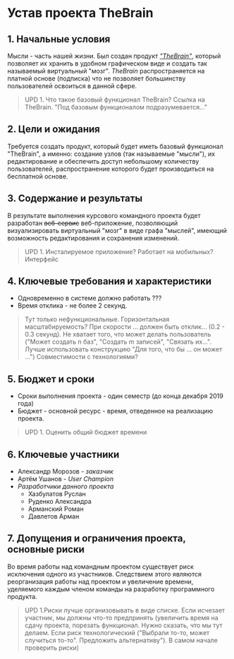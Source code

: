# Устав проекта TheBrain

## 1. Начальные условия

Мысли - часть нашей жизни. Был создан продукт [*"TheBrain"*](https://thebrain.com), который позволяет их хранить в удобном графическом виде и создать так называемый виртуальный "мозг".  *TheBrain* распространяется на платной основе (подписка) что не позволяет большинству пользователей освоиться в данной сфере.

>UPD 1. Что такое базовый функционал TheBrain? Ссылка на TheBrain. "Под базовым функционалом подразумевается..."

## 2. Цели и ожидания  

Требуется создать продукт, который будет иметь базовый функционал "TheBrain", а именно: создание узлов (так называемые "мысли"), их редактирование и обеспечить доступ небольшому количеству пользователей, распространение которого будет производиться на бесплатной основе.

## 3. Содержание и результаты

В результате выполнения курсового командного проекта будет разработан ~~веб-сервис~~ веб-приложение, позволяющий визуализировать виртуальный "мозг" в виде графа "мыслей", имеющий возможность редактирования и сохранения изменений.

> UPD 1. Инсталируемое приложение? Работает на мобильных? Интерфейс

## 4. Ключевые требования и характеристики  

- Одновременно в системе должно работать ???  
- Время отклика - не более 2 секунд.

> Тут только нефункциональные. Горизонтальная масштабируемость? При скорости ... должен быть отклик... (0.2 - 0.3 секунд). Не хватает того, что может делать пользователь ("Может создать n  баз", "Создать m записей", "Связать их...". Лучше использовать конструкцию "Для того, что бы ... он может ...")
> Совместимости с технологиями?

## 5. Бюджет и сроки

- Сроки выполнения проекта - один семестр (до конца декабря 2019 года)  
- Бюджет - основной ресурс - время, отведенное на реализацию проекта.

> UPD 1. Оценить общий бюджет времени

## 6. Ключевые участники  

- Александр Морозов - *заказчик*
- Артём Ушанов - *User Champion*
- *Разработчики данного проекта*
  - Хазбулатов Руслан
  - Руденко Александра
  - Арманский Роман
  - Давлетов Арман

## 7. Допущения и ограничения проекта, основные риски

Во время работы над командным проектом существует риск исключения одного из участников. Следствием этого являются реорганизация работы над проектом и увеличение времени, уделяемого каждым членом команды на разработку программного продукта.

>UPD 1.Риски лучше организовывать в виде списке. Если исчезает участник, мы должны что-то предпринять (увеличить время на сдачу проекта, порезать функционал. Нужно сказать, что мы тут делаем. Если риск технологический ("Выбрали то-то, может случиться то-то". Предложить альтернативу"). В самом начале проверить риски)
